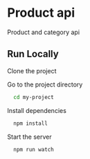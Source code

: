 
# Product api

Product and category api



## Run Locally

Clone the project

Go to the project directory

```bash
  cd my-project
```

Install dependencies

```bash
  npm install
```

Start the server

```bash
  npm run watch
```

  